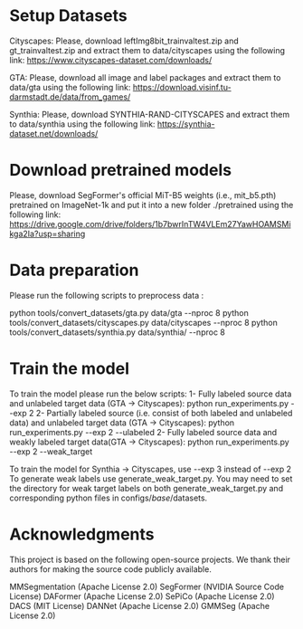 # Setup Datasets
Cityscapes: Please, download leftImg8bit_trainvaltest.zip and gt_trainvaltest.zip and extract them to data/cityscapes using the following link:
https://www.cityscapes-dataset.com/downloads/

GTA: Please, download all image and label packages and extract them to data/gta using the following link: https://download.visinf.tu-darmstadt.de/data/from_games/

Synthia: Please, download SYNTHIA-RAND-CITYSCAPES and extract them to data/synthia using the following link: https://synthia-dataset.net/downloads/

# Download pretrained models
Please, download SegFormer's official MiT-B5 weights (i.e., mit_b5.pth) pretrained on ImageNet-1k and put it into a new folder ./pretrained using the following link:
https://drive.google.com/drive/folders/1b7bwrInTW4VLEm27YawHOAMSMikga2Ia?usp=sharing

# Data preparation
Please run the following scripts to preprocess data :

python tools/convert_datasets/gta.py data/gta --nproc 8
python tools/convert_datasets/cityscapes.py data/cityscapes --nproc 8
python tools/convert_datasets/synthia.py data/synthia/ --nproc 8

# Train the model
To train the model please run the below scripts:
1- Fully labeled source data and unlabeled target data (GTA -> Cityscapes):
python run_experiments.py --exp 2
2- Partially labeled source (i.e. consist of both labeled and unlabeled data) and unlabeled target data (GTA -> Cityscapes):
python run_experiments.py --exp 2 --ulabeled
2- Fully labeled source data and weakly labeled target data(GTA -> Cityscapes):
python run_experiments.py --exp 2 --weak_target

To train the model for Synthia -> Cityscapes, use --exp 3 instead of --exp 2 
To generate weak labels use generate_weak_target.py. You may need to set the directory for weak target labels on both generate_weak_target.py and corresponding python files in configs/_base_/datasets.

# Acknowledgments
This project is based on the following open-source projects. We thank their authors for making the source code publicly available.

MMSegmentation (Apache License 2.0)
SegFormer (NVIDIA Source Code License)
DAFormer (Apache License 2.0)
SePiCo (Apache License 2.0)
DACS (MIT License)
DANNet (Apache License 2.0)
GMMSeg (Apache License 2.0)


